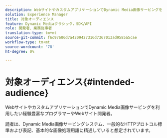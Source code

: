 ```yaml
---
description: WebサイトやカスタムアプリケーションでDynamic Media画像サービングを利用したい経験豊富なプログラマーやWebサイト開発者。
solution: Experience Manager
title: 対象オーディエンス
feature: Dynamic Mediaクラシック，SDK/API
role: 開発者、業務従事者
translation-type: tm+mt
source-git-commit: f6c97606d7a4209427316d7367013ad9585a5cae
workflow-type: tm+mt
source-wordcount: '78'
ht-degree: 0%

---
```



# 対象オーディエンス{#intended-audience}

WebサイトやカスタムアプリケーションでDynamic Media画像サービングを利用したい経験豊富なプログラマーやWebサイト開発者。

読者は、Dynamic Media画像サービングシステム、一般的なHTTPプロトコル標準および表記、基本的な画像処理用語に精通していると想定されています。
